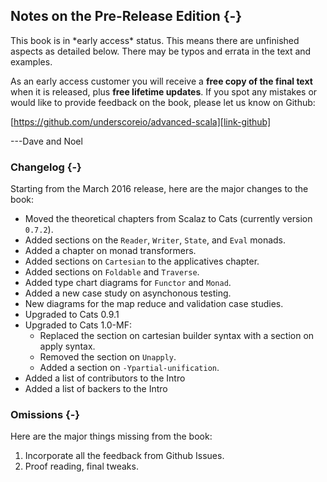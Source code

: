 ## Notes on the Pre-Release Edition {-}

<div class="callout callout-danger">
This book is in *early access* status.
This means there are unfinished aspects as detailed below.
There may be typos and errata in the text and examples.

As an early access customer you will receive a
**free copy of the final text** when it is released,
plus **free lifetime updates**.
If you spot any mistakes
or would like to provide feedback on the book,
please let us know on Github:

[https://github.com/underscoreio/advanced-scala][link-github]

---Dave and Noel
</div>

### Changelog {-}

Starting from the March 2016 release, here are the major changes to the book:

- Moved the theoretical chapters from Scalaz to Cats (currently version `0.7.2`).
- Added sections on the `Reader`, `Writer`, `State`, and `Eval` monads.
- Added a chapter on monad transformers.
- Added sections on `Cartesian` to the applicatives chapter.
- Added sections on `Foldable` and `Traverse`.
- Added type chart diagrams for `Functor` and `Monad`.
- Added a new case study on asynchonous testing.
- New diagrams for the map reduce and validation case studies.
- Upgraded to Cats 0.9.1
- Upgraded to Cats 1.0-MF:
   - Replaced the section on cartesian builder syntax
     with a section on apply syntax.
   - Removed the section on `Unapply`.
   - Added a section on `-Ypartial-unification`.
- Added a list of contributors to the Intro
- Added a list of backers to the Intro

### Omissions {-}

Here are the major things missing from the book:

 1. Incorporate all the feedback from Github Issues.
 2. Proof reading, final tweaks.
